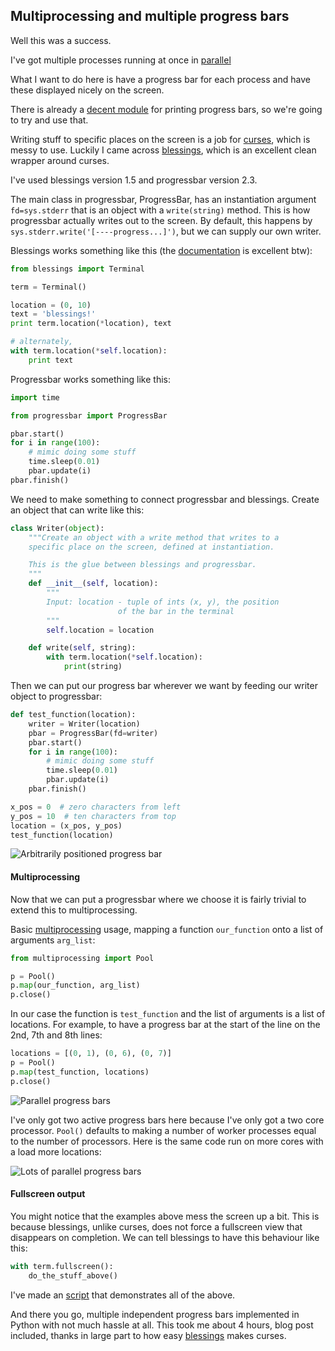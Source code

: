 Multiprocessing and multiple progress bars
------------------------------------------

Well this was a success.

I've got multiple processes running at once in [parallel][my-multi]

[my-multi]: http://aaren.github.com/notes/2012/04/embarassingly_parallel_python

What I want to do here is have a progress bar for each process and
have these displayed nicely on the screen.

There is already a [decent module][progressbar] for printing
progress bars, so we're going to try and use that.

Writing stuff to specific places on the screen is a job for
[curses][], which is messy to use. Luckily I came across
[blessings][], which is an excellent clean wrapper around curses.

I've used blessings version 1.5 and progressbar version 2.3.

[progressbar]: https://pypi.python.org/pypi/progressbar/2.3-dev
[curses]: http://docs.python.org/2/howto/curses.html
[blessings]: https://pypi.python.org/pypi/blessings/

The main class in progressbar, ProgressBar, has an instantiation
argument `fd=sys.stderr` that is an object with a `write(string)`
method. This is how progressbar actually writes out to the screen.
By default, this happens by `sys.stderr.write('[----progress...]')`,
but we can supply our own writer.

Blessings works something like this (the [documentation][blessings]
is excellent btw):

```python
from blessings import Terminal

term = Terminal()

location = (0, 10)
text = 'blessings!'
print term.location(*location), text

# alternately,
with term.location(*self.location):
    print text
```

Progressbar works something like this:

```python
import time

from progressbar import ProgressBar

pbar.start()
for i in range(100):
    # mimic doing some stuff
    time.sleep(0.01)
    pbar.update(i)
pbar.finish()
```

We need to make something to connect progressbar and blessings.
Create an object that can write like this:

```python
class Writer(object):
    """Create an object with a write method that writes to a
    specific place on the screen, defined at instantiation.

    This is the glue between blessings and progressbar.
    """
    def __init__(self, location):
        """
        Input: location - tuple of ints (x, y), the position
                        of the bar in the terminal
        """
        self.location = location

    def write(self, string):
        with term.location(*self.location):
            print(string)
```

Then we can put our progress bar wherever we want by feeding our
writer object to progressbar:

```python
def test_function(location):
    writer = Writer(location)
    pbar = ProgressBar(fd=writer)
    pbar.start()
    for i in range(100):
        # mimic doing some stuff
        time.sleep(0.01)
        pbar.update(i)
    pbar.finish()

x_pos = 0  # zero characters from left
y_pos = 10  # ten characters from top
location = (x_pos, y_pos)
test_function(location)
```

![Arbitrarily positioned progress bar](https://raw.github.com/aaren/multi_progress/master/single_progress_bar.png)

#### Multiprocessing ####

Now that we can put a progressbar where we choose it is fairly
trivial to extend this to multiprocessing.

Basic [multiprocessing][] usage, mapping a function `our_function`
onto a list of arguments `arg_list`:

```python
from multiprocessing import Pool

p = Pool()
p.map(our_function, arg_list)
p.close()
```

[multiprocessing]: http://docs.python.org/2/library/multiprocessing.html

In our case the function is `test_function` and the list of
arguments is a list of locations. For example, to have a progress
bar at the start of the line on the 2nd, 7th and 8th lines:

```python
locations = [(0, 1), (0, 6), (0, 7)]
p = Pool()
p.map(test_function, locations)
p.close()
```

![Parallel progress bars](https://raw.github.com/aaren/multi_progress/master/multi_progress_bar.png)

I've only got two active progress bars here because I've only got a
two core processor. `Pool()` defaults to making a number of worker
processes equal to the number of processors. Here is the same code
run on more cores with a load more locations:

![Lots of parallel progress bars](https://raw.github.com/aaren/multi_progress/master/more_multi_progress_bar.png)

#### Fullscreen output ####

You might notice that the examples above mess the screen up a bit.
This is because blessings, unlike curses, does not force a
fullscreen view that disappears on completion. We can tell blessings
to have this behaviour like this:

```python
with term.fullscreen():
    do_the_stuff_above()
```

I've made an [script][demo-script] that demonstrates all of the above.

[demo-script]: http://www.github.com/aaren/multi_progress/multi_progress.py

And there you go, multiple independent progress bars implemented in
Python with not much hassle at all. This took me about 4 hours, blog
post included, thanks in large part to how easy [blessings][] makes
curses. 
